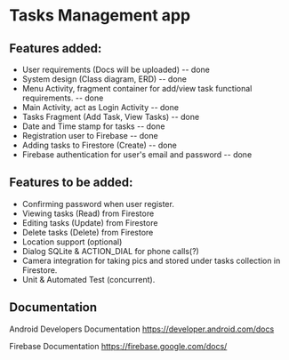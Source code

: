 # Tasks Management app

## Features added:
- User requirements (Docs will be uploaded) -- done
- System design (Class diagram, ERD) -- done
- Menu Activity, fragment container for add/view task functional requirements. -- done
- Main Activity, act as Login Activity -- done
- Tasks Fragment (Add Task, View Tasks) -- done
- Date and Time stamp for tasks -- done
- Registration user to Firebase -- done
- Adding tasks to Firestore (Create) -- done
- Firebase authentication for user's email and password -- done
  
## Features to be added:
- Confirming password when user register.
- Viewing tasks (Read) from Firestore
- Editing tasks (Update) from Firestore
- Delete tasks (Delete) from Firestore
- Location support (optional)
- Dialog SQLite & ACTION_DIAL for phone calls(?)
- Camera integration for taking pics and stored under tasks collection in Firestore.
- Unit & Automated Test (concurrent).

## Documentation
Android Developers Documentation
https://developer.android.com/docs

Firebase Documentation
https://firebase.google.com/docs/
